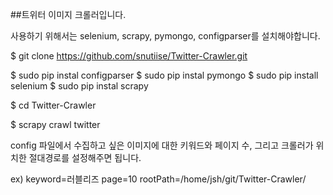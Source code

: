 ##트위터 이미지 크롤러입니다.

사용하기 위해서는 selenium, scrapy, pymongo, configparser를 설치해야합니다.

$ git clone https://github.com/snutiise/Twitter-Crawler.git

$ sudo pip instal configparser
$ sudo pip instal pymongo
$ sudo pip install selenium
$ sudo pip instal scrapy

$ cd Twitter-Crawler

$ scrapy crawl twitter






config 파일에서 수집하고 싶은 이미지에 대한 키워드와 페이지 수, 그리고 크롤러가 위치한 절대경로를 설정해주면 됩니다.

ex)
keyword=러블리즈
page=10
rootPath=/home/jsh/git/Twitter-Crawler/